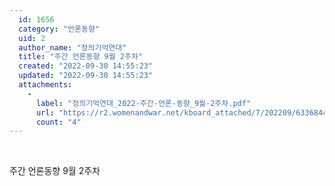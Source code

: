 ```yaml
---
  id: 1656
  category: "언론동향"
  uid: 2
  author_name: "정의기억연대"
  title: "주간 언론동향 9월 2주차"
  created: "2022-09-30 14:55:23"
  updated: "2022-09-30 14:55:23"
  attachments: 
    - 
      label: "정의기억연대_2022-주간-언론-동향_9월-2주차.pdf"
      url: "https://r2.womenandwar.net/kboard_attached/7/202209/633684cb99fe42611124.pdf"
      count: "4"
---
```

 

주간 언론동향 9월 2주차